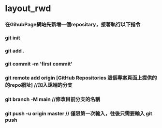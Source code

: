 # layout_rwd

### 在GihubPage網站先新增一個repositary，接著執行以下指令
### git init
### git add .
### git commit -m 'first commit'
### git remote add origin [GitHub Repositories 這個專案頁面上提供的的repo網址] //加入遠端的分支
### git branch -M main //修改目前分支的名稱
### git push -u origin master // 僅限第一次輸入，往後只需要輸入 git push
